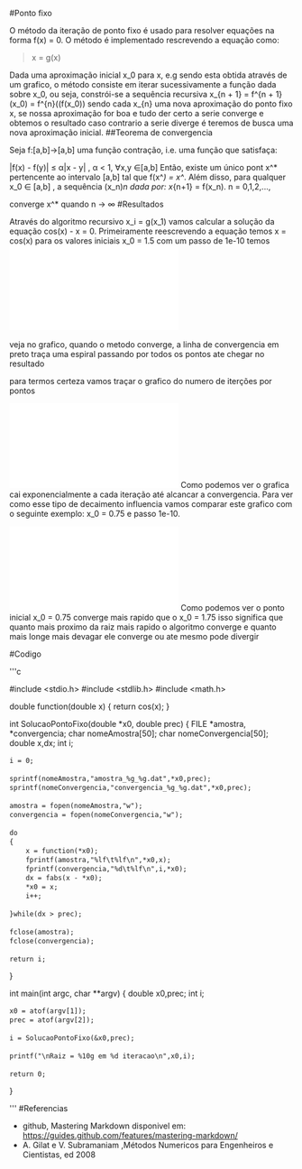#Ponto fixo

O método da iteração de ponto fixo é usado para resolver equações na forma f(x) = 0. O método é implementado rescrevendo a equação como:

>x = g(x)

Dada uma aproximação inicial x_0 para x, e.g sendo esta obtida através de um grafico, o método consiste em iterar sucessivamente a função dada sobre x_0, ou seja, constrói-se a sequência recursiva x_{n + 1} = f^{n + 1}(x_0) = f^{n}((f(x_0)) sendo cada x_{n} uma nova aproximação do ponto fixo x, se nossa aproximação for boa e tudo der certo a serie converge e obtemos o resultado caso contrario a serie diverge é teremos de busca uma nova aproximação inicial.
##Teorema de convergencia

Seja f:[a,b]→[a,b] uma função contração, i.e. uma função que satisfaça:

|f(x) - f(y)| ≤ α|x - y| , α < 1, ∀x,y ∈[a,b] 
Então, existe um único pont x^* pertencente ao intervalo [a,b] tal que f(x^*) = x^*. Além disso, para qualquer x_0 ∈ [a,b] , a sequência (x_n)_n dada por: x_{n+1} = f(x_n). n = 0,1,2,...,

converge x^* quando n → ∞
#Resultados

Através do algoritmo recursivo x_i = g(x_1) vamos calcular a solução da equação cos(x) - x = 0. Primeiramente reescrevendo a equação temos x = cos(x) para os valores iniciais x_0 = 1.5 com um passo de 1e-10 temos 
![iteração do ponto fixo x_{n + 1} = cos(x_n) com valor inicial x_0 = 1.5](amostra_pf.pdf)

veja no grafico, quando o metodo converge, a linha de convergencia em preto traça uma espiral passando por todos os pontos ate chegar no resultado

para termos certeza vamos traçar o grafico do numero de iterções por pontos 

![grafico da convergencia](convergencia_pf.pdf)
Como podemos ver o grafica cai exponencialmente a cada iteração até alcancar a convergencia. Para ver como esse tipo de decaimento influencia vamos comparar este grafico com o seguinte exemplo: x_0 = 0.75 e passo 1e-10.

![grafico comparativo](compConvergencia_pf.pdf)
Como podemos ver o ponto inicial x_0 = 0.75 converge mais rapido que o x_0 = 1.75 isso significa que quanto mais proximo da raiz mais rapido o algoritmo converge e quanto mais longe mais devagar ele converge ou ate mesmo pode divergir


#Codigo

'''c

#include <stdio.h>
#include <stdlib.h>
#include <math.h>

double function(double x)
{
    return cos(x);
}

int SolucaoPontoFixo(double *x0, double prec)
{
    FILE *amostra, *convergencia;
    char nomeAmostra[50];
    char nomeConvergencia[50];
    double x,dx;
    int i;

    i = 0;

    sprintf(nomeAmostra,"amostra_%g_%g.dat",*x0,prec);
    sprintf(nomeConvergencia,"convergencia_%g_%g.dat",*x0,prec);

    amostra = fopen(nomeAmostra,"w");
    convergencia = fopen(nomeConvergencia,"w");

    do
    {
        x = function(*x0);
        fprintf(amostra,"%lf\t%lf\n",*x0,x);
        fprintf(convergencia,"%d\t%lf\n",i,*x0);
        dx = fabs(x - *x0);
        *x0 = x;
        i++;

    }while(dx > prec);

    fclose(amostra);
    fclose(convergencia);

    return i;
}

int main(int argc, char **argv)
{
    double x0,prec;
    int i;

    x0 = atof(argv[1]);
    prec = atof(argv[2]);

    i = SolucaoPontoFixo(&x0,prec);

    printf("\nRaiz = %10g em %d iteracao\n",x0,i);

    return 0;
}

'''
#Referencias

* github, Mastering Markdown disponivel em: https://guides.github.com/features/mastering-markdown/
* A. Gilat e V. Subramaniam ,Métodos Numericos para Engenheiros e Cientistas, ed 2008

